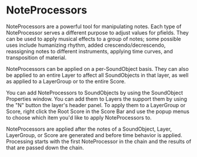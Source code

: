 # NoteProcessors

NoteProcessors are a powerful tool for manipulating notes. Each type of
NoteProcessor serves a different purpose to adjust values for pfields.
They can be used to apply musical effects to a group of notes; some
possible uses include humanizing rhythm, added crescendo/decrescendo,
reassigning notes to different instruments, applying time curves, and
transposition of material.

NoteProcessors can be applied on a per-SoundObject basis. They can also
be applied to an entire Layer to affect all SoundObjects in that layer,
as well as applied to a LayerGroup or to the entire Score.

You can add NoteProcessors to SoundObjects by using the SoundObject
Properties window. You can add them to Layers the support them by using
the "N" button the layer's header panel. To apply them to a LayerGroup
or Score, right click the Root Score in the Score Bar and use the popup
menus to choose which item you'd like to apply NoteProcessors to.

NoteProcessors are applied after the notes of a SoundObject, Layer,
LayerGroup, or Score are generated and before time behavior is applied.
Processing starts with the first NoteProcessor in the chain and the
results of that are passed down the chain.

